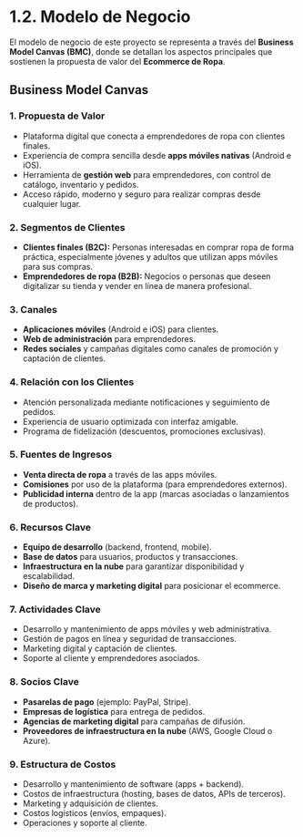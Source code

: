 # 1.2. Modelo de Negocio

El modelo de negocio de este proyecto se representa a través del **Business Model Canvas (BMC)**, donde se detallan los aspectos principales que sostienen la propuesta de valor del **Ecommerce de Ropa**.

## Business Model Canvas

### 1. Propuesta de Valor
- Plataforma digital que conecta a emprendedores de ropa con clientes finales.  
- Experiencia de compra sencilla desde **apps móviles nativas** (Android e iOS).  
- Herramienta de **gestión web** para emprendedores, con control de catálogo, inventario y pedidos.  
- Acceso rápido, moderno y seguro para realizar compras desde cualquier lugar.  

### 2. Segmentos de Clientes
- **Clientes finales (B2C):** Personas interesadas en comprar ropa de forma práctica, especialmente jóvenes y adultos que utilizan apps móviles para sus compras.  
- **Emprendedores de ropa (B2B):** Negocios o personas que deseen digitalizar su tienda y vender en línea de manera profesional.  

### 3. Canales
- **Aplicaciones móviles** (Android e iOS) para clientes.  
- **Web de administración** para emprendedores.  
- **Redes sociales** y campañas digitales como canales de promoción y captación de clientes.  

### 4. Relación con los Clientes
- Atención personalizada mediante notificaciones y seguimiento de pedidos.  
- Experiencia de usuario optimizada con interfaz amigable.  
- Programa de fidelización (descuentos, promociones exclusivas).  

### 5. Fuentes de Ingresos
- **Venta directa de ropa** a través de las apps móviles.  
- **Comisiones** por uso de la plataforma (para emprendedores externos).  
- **Publicidad interna** dentro de la app (marcas asociadas o lanzamientos de productos).  

### 6. Recursos Clave
- **Equipo de desarrollo** (backend, frontend, mobile).  
- **Base de datos** para usuarios, productos y transacciones.  
- **Infraestructura en la nube** para garantizar disponibilidad y escalabilidad.  
- **Diseño de marca y marketing digital** para posicionar el ecommerce.  

### 7. Actividades Clave
- Desarrollo y mantenimiento de apps móviles y web administrativa.  
- Gestión de pagos en línea y seguridad de transacciones.  
- Marketing digital y captación de clientes.  
- Soporte al cliente y emprendedores asociados.  

### 8. Socios Clave
- **Pasarelas de pago** (ejemplo: PayPal, Stripe).  
- **Empresas de logística** para entrega de pedidos.  
- **Agencias de marketing digital** para campañas de difusión.  
- **Proveedores de infraestructura en la nube** (AWS, Google Cloud o Azure).  

### 9. Estructura de Costos
- Desarrollo y mantenimiento de software (apps + backend).  
- Costos de infraestructura (hosting, bases de datos, APIs de terceros).  
- Marketing y adquisición de clientes.  
- Costos logísticos (envíos, empaques).  
- Operaciones y soporte al cliente.  
